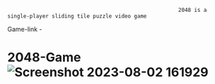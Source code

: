                                                           2048 is a single-player sliding tile puzzle video game

Game-link -

# 2048-Game![Screenshot 2023-08-02 161929](https://github.com/veeinmaking/2048-Game/assets/89705628/cc5f838f-a157-4b95-b8c1-ea5d96f5f6a9)
